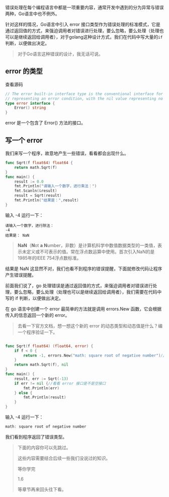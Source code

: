 
错误处理在每个编程语言中都是一项重要内容，通常开发中遇到的分为异常与错误两种，Go语言中也不例外。

针对这样的情况，Go语言中引入 error 接口类型作为错误处理的标准模式，它是通过返回值的方式，来强迫调用者对错误进行处理，要么忽略，要么处理（处理也可以是继续返回给调用者），对于golang这种设计方式，我们在代码中写大量的`if`判断，以便做出决定。

> 对于Go语言这种错误的设计，我无话可说。

## error 的类型

查看源码

```go
// The error built-in interface type is the conventional interface for
// representing an error condition, with the nil value representing no error.
type error interface {
    Error() string
}
```

error 是一个包含了 Error() 方法的接口。

## 写一个 error

我们来写一个程序，故意地产生一些错误，看看都会出现什么。

```go
func Sqrt(f float64) float64 {
	return math.Sqrt(f)
}
func main() {
	result := 0.0
	fmt.Println("请输入一个数字，进行乘法：")
	fmt.Scanln(&result)
    result = Sqrt(result)
	fmt.Println("结果是：",result)
}
```

输入 -4 运行一下：

```
请输入一个数字，进行除法：
-4
结果是： NaN
```

> **NaN**（**N**ot **a** **N**umber，非数）是计算机科学中数值数据类型的一类值，表示未定义或不可表示的值。常在浮点数运算中使用。首次引入NaN的是1985年的IEEE 754浮点数标准。

结果是 NaN 这显然不对，我们也看不到程序的错误提醒，下面就修改代码让程序产生错误提醒。

前面我们说了，go 处理错误是通过返回值的方式，来强迫调用者对错误进行处理，要么忽略，要么处理（处理也可以是继续返回给调用者），我们需要在代码中写的 if 判断，以便做出决定。

在 go 语言中创建一个 error 最简单的方法就是调用 errors.New 函数，它会根据传入的信息返回一个新的 error。

> 去看一下官方文档，想一想这个新的 error 的动态类型和动态值是什么？编一个程序验证一下。



```go

func Sqrt(f float64) (float64, error) {
    if f < 0 {
        return -1, errors.New("math: square root of negative number")// return -1 表示该函数失败 "math: square root of negative number" 错误信息
    }
    return math.Sqrt(f), nil
}
func main() {
    result, err := Sqrt(-13)
    if err != nil {//看看 error 接口是不是空接口
        fmt.Println(err)
    } else {
        fmt.Println(result)
    }
}
```

输入 -4 运行一下：

```go
math: square root of negative number
```

我们看到程序返回了错误类型。



> 下面的内容你可以先跳过。
>
> 这些内容需要结合后续一些我们没说过的知识。
>
> 等你学完
>
> 1.6
>
> 等章节再来回头往下看。
